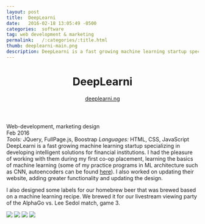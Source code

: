 ```yaml
---
layout: post
title:  DeepLearni
date:   2016-02-18 13:05:49 -0500
categories:  software
tag: web development & marketing
permalink:   /:categories/:title.html
thumb: deeplearni-main.png
description: DeepLearni is a fast growing machine learning startup specializing in developing intelligent solutions for financial institutions. I had the pleasure of working with them during my first co-op placement
---
```


<div class="description">
	<header class="post-header">
    <h1 class="post-title" itemprop="name headline">DeepLearni</h1>
    <a href="http://deeplearni.ng/" target="_blank"> deeplearni.ng</a>
  </header>
	<div class="details">
		Web-development, marketing design
		<br>
		Feb 2016
		<br>
		<i>Tools:</i> JQuery, FullPage.js, Boostrap
		<i>Languages:</i> HTML, CSS, JavaScript
		<br>
	</div>
DeepLearni is a fast growing machine learning startup specializing in developing intelligent solutions for financial institutions. I had the pleasure of working with them during my first co-op placement, learning the basics of machine learning (some of my practice programs in ML architecture such as CNN, autoencoders can be found <a href="https://github.com/eexie/ML-exercises" target = "_blank"> here</a>). I also worked on updating their website, adding greater functionality and updating the design.

<br>

I also designed some labels for our homebrew beer that was brewed based on a machine learning recipe. We brewed it for our livestream viewing party of the AlphaGo vs. Lee Sedol match, game 3. 


</div>
<div class="images">
	<img src="http://orig08.deviantart.net/3923/f/2016/086/a/4/screen_shot_2016_03_26_at_4_51_55_pm_by_eexie-d9wp1it.png">
	<img src="http://orig01.deviantart.net/44ce/f/2016/086/4/8/cover_2_01_by_eexie-d9wp8t0.png">
	<!-- <img src="http://orig03.deviantart.net/0781/f/2016/086/7/8/017_by_eexie-d9wp8tb.jpg"> -->
	<img src="http://orig06.deviantart.net/7ef4/f/2016/086/1/5/screen_shot_2016_03_26_at_4_52_10_pm_by_eexie-d9wp1im.png">
	<img src="http://orig13.deviantart.net/c6c4/f/2016/086/6/2/screen_shot_2016_03_26_at_5_06_55_pm_by_eexie-d9wp3lt.png">
</div>
<!-- {% highlight ruby %}
def print_hi(name)
  puts "Hi, #{name}"
end
print_hi('Tom')
#=> prints 'Hi, Tom' to STDOUT.
{% endhighlight %} -->


